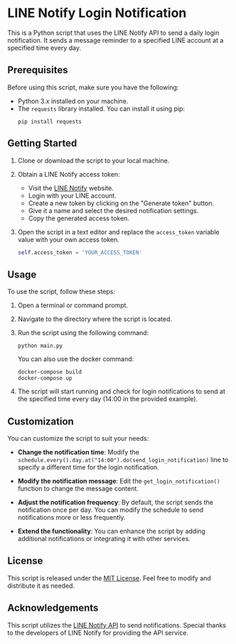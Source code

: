 # LINE Notify Login Notification

This is a Python script that uses the LINE Notify API to send a daily login notification. It sends a message reminder to a specified LINE account at a specified time every day.

## Prerequisites

Before using this script, make sure you have the following:

- Python 3.x installed on your machine.
- The `requests` library installed. You can install it using pip:
  ```
  pip install requests
  ```

## Getting Started

1. Clone or download the script to your local machine.

2. Obtain a LINE Notify access token:
   - Visit the [LINE Notify](https://notify-bot.line.me/) website.
   - Login with your LINE account.
   - Create a new token by clicking on the "Generate token" button.
   - Give it a name and select the desired notification settings.
   - Copy the generated access token.

3. Open the script in a text editor and replace the `access_token` variable value with your own access token.
   ```python
   self.access_token = 'YOUR_ACCESS_TOKEN'
   ```

## Usage

To use the script, follow these steps:

1. Open a terminal or command prompt.

2. Navigate to the directory where the script is located.

3. Run the script using the following command:
   ```
   python main.py
   ```
   You can also use the docker command:
    ```
    docker-compose build
    docker-compose up
    ```

4. The script will start running and check for login notifications to send at the specified time every day (14:00 in the provided example).

## Customization

You can customize the script to suit your needs:

- **Change the notification time**: Modify the `schedule.every().day.at("14:00").do(send_login_notification)` line to specify a different time for the login notification.

- **Modify the notification message**: Edit the `get_login_notification()` function to change the message content.

- **Adjust the notification frequency**: By default, the script sends the notification once per day. You can modify the schedule to send notifications more or less frequently.

- **Extend the functionality**: You can enhance the script by adding additional notifications or integrating it with other services.

## License

This script is released under the [MIT License](LICENSE). Feel free to modify and distribute it as needed.

## Acknowledgements

This script utilizes the [LINE Notify API](https://notify-bot.line.me/doc/) to send notifications. Special thanks to the developers of LINE Notify for providing the API service.